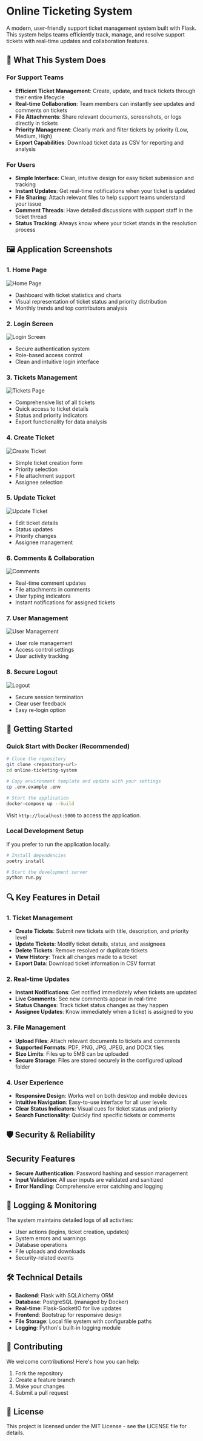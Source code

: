 # Online Ticketing System

A modern, user-friendly support ticket management system built with Flask. This system helps teams efficiently track, manage, and resolve support tickets with real-time updates and collaboration features.

## 🎯 What This System Does

### For Support Teams
- **Efficient Ticket Management**: Create, update, and track tickets through their entire lifecycle
- **Real-time Collaboration**: Team members can instantly see updates and comments on tickets
- **File Attachments**: Share relevant documents, screenshots, or logs directly in tickets
- **Priority Management**: Clearly mark and filter tickets by priority (Low, Medium, High)
- **Export Capabilities**: Download ticket data as CSV for reporting and analysis

### For Users
- **Simple Interface**: Clean, intuitive design for easy ticket submission and tracking
- **Instant Updates**: Get real-time notifications when your ticket is updated
- **File Sharing**: Attach relevant files to help support teams understand your issue
- **Comment Threads**: Have detailed discussions with support staff in the ticket thread
- **Status Tracking**: Always know where your ticket stands in the resolution process

## 🖼️ Application Screenshots

### 1. Home Page
![Home Page](screenshots/1_home_page.png)
- Dashboard with ticket statistics and charts
- Visual representation of ticket status and priority distribution
- Monthly trends and top contributors analysis

### 2. Login Screen
![Login Screen](screenshots/2_login_screen.png)
- Secure authentication system
- Role-based access control
- Clean and intuitive login interface

### 3. Tickets Management
![Tickets Page](screenshots/3_tickets_page.png)
- Comprehensive list of all tickets
- Quick access to ticket details
- Status and priority indicators
- Export functionality for data analysis

### 4. Create Ticket
![Create Ticket](screenshots/4_create_ticket.png)
- Simple ticket creation form
- Priority selection
- File attachment support
- Assignee selection

### 5. Update Ticket
![Update Ticket](screenshots/5_update_ticket.png)
- Edit ticket details
- Status updates
- Priority changes
- Assignee management

### 6. Comments & Collaboration
![Comments](screenshots/6_comments.png)
- Real-time comment updates
- File attachments in comments
- User typing indicators
- Instant notifications for assigned tickets

### 7. User Management
![User Management](screenshots/7_user_management.png)
- User role management
- Access control settings
- User activity tracking

### 8. Secure Logout
![Logout](screenshots/8_logout.png)
- Secure session termination
- Clear user feedback
- Easy re-login option

## 🚀 Getting Started

### Quick Start with Docker (Recommended)
```bash
# Clone the repository
git clone <repository-url>
cd online-ticketing-system

# Copy environment template and update with your settings
cp .env.example .env

# Start the application
docker-compose up --build
```
Visit `http://localhost:5000` to access the application.

### Local Development Setup
If you prefer to run the application locally:
```bash
# Install dependencies
poetry install

# Start the development server
python run.py
```

## 🔍 Key Features in Detail

### 1. Ticket Management
- **Create Tickets**: Submit new tickets with title, description, and priority level
- **Update Tickets**: Modify ticket details, status, and assignees
- **Delete Tickets**: Remove resolved or duplicate tickets
- **View History**: Track all changes made to a ticket
- **Export Data**: Download ticket information in CSV format

### 2. Real-time Updates
- **Instant Notifications**: Get notified immediately when tickets are updated
- **Live Comments**: See new comments appear in real-time
- **Status Changes**: Track ticket status changes as they happen
- **Assignee Updates**: Know immediately when a ticket is assigned to you

### 3. File Management
- **Upload Files**: Attach relevant documents to tickets and comments
- **Supported Formats**: PDF, PNG, JPG, JPEG, and DOCX files
- **Size Limits**: Files up to 5MB can be uploaded
- **Secure Storage**: Files are stored securely in the configured upload folder

### 4. User Experience
- **Responsive Design**: Works well on both desktop and mobile devices
- **Intuitive Navigation**: Easy-to-use interface for all user levels
- **Clear Status Indicators**: Visual cues for ticket status and priority
- **Search Functionality**: Quickly find specific tickets or comments

## 🛡️ Security & Reliability

## Security Features

- **Secure Authentication**: Password hashing and session management
- **Input Validation**: All user inputs are validated and sanitized
- **Error Handling**: Comprehensive error catching and logging

## 📝 Logging & Monitoring

The system maintains detailed logs of all activities:
- User actions (logins, ticket creation, updates)
- System errors and warnings
- Database operations
- File uploads and downloads
- Security-related events

## 🛠️ Technical Details

- **Backend**: Flask with SQLAlchemy ORM
- **Database**: PostgreSQL (managed by Docker)
- **Real-time**: Flask-SocketIO for live updates
- **Frontend**: Bootstrap for responsive design
- **File Storage**: Local file system with configurable paths
- **Logging**: Python's built-in logging module

## 🤝 Contributing

We welcome contributions! Here's how you can help:
1. Fork the repository
2. Create a feature branch
3. Make your changes
4. Submit a pull request

## 📄 License

This project is licensed under the MIT License - see the LICENSE file for details.